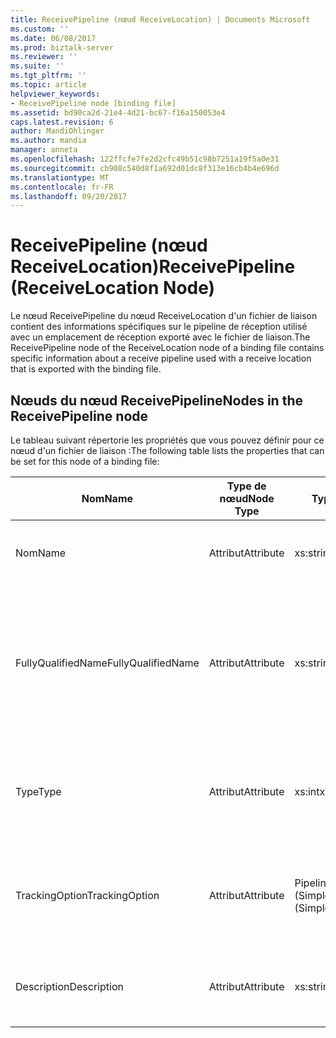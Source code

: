 ```yaml
---
title: ReceivePipeline (nœud ReceiveLocation) | Documents Microsoft
ms.custom: ''
ms.date: 06/08/2017
ms.prod: biztalk-server
ms.reviewer: ''
ms.suite: ''
ms.tgt_pltfrm: ''
ms.topic: article
helpviewer_keywords:
- ReceivePipeline node [binding file]
ms.assetid: bd90ca2d-21e4-4d21-bc67-f16a150053e4
caps.latest.revision: 6
author: MandiOhlinger
ms.author: mandia
manager: anneta
ms.openlocfilehash: 122ffcfe7fe2d2cfc49b51c98b7251a19f5a0e31
ms.sourcegitcommit: cb908c540d8f1a692d01dc8f313e16cb4b4e696d
ms.translationtype: MT
ms.contentlocale: fr-FR
ms.lasthandoff: 09/20/2017
---
```

# <a name="receivepipeline-receivelocation-node"></a><span data-ttu-id="5643a-102">ReceivePipeline (nœud ReceiveLocation)</span><span class="sxs-lookup"><span data-stu-id="5643a-102">ReceivePipeline (ReceiveLocation Node)</span></span>
<span data-ttu-id="5643a-103">Le nœud ReceivePipeline du nœud ReceiveLocation d'un fichier de liaison contient des informations spécifiques sur le pipeline de réception utilisé avec un emplacement de réception exporté avec le fichier de liaison.</span><span class="sxs-lookup"><span data-stu-id="5643a-103">The ReceivePipeline node of the ReceiveLocation node of a binding file contains specific information about a receive pipeline used with a receive location that is exported with the binding file.</span></span>  
  
## <a name="nodes-in-the-receivepipeline-node"></a><span data-ttu-id="5643a-104">Nœuds du nœud ReceivePipeline</span><span class="sxs-lookup"><span data-stu-id="5643a-104">Nodes in the ReceivePipeline node</span></span>  
 <span data-ttu-id="5643a-105">Le tableau suivant répertorie les propriétés que vous pouvez définir pour ce nœud d'un fichier de liaison :</span><span class="sxs-lookup"><span data-stu-id="5643a-105">The following table lists the properties that can be set for this node of a binding file:</span></span>  
  
|<span data-ttu-id="5643a-106">**Nom**</span><span class="sxs-lookup"><span data-stu-id="5643a-106">**Name**</span></span>|<span data-ttu-id="5643a-107">**Type de nœud**</span><span class="sxs-lookup"><span data-stu-id="5643a-107">**Node Type**</span></span>|<span data-ttu-id="5643a-108">**Type de données**</span><span class="sxs-lookup"><span data-stu-id="5643a-108">**Data Type**</span></span>|<span data-ttu-id="5643a-109">**Description**</span><span class="sxs-lookup"><span data-stu-id="5643a-109">**Description**</span></span>|<span data-ttu-id="5643a-110">**Restrictions**</span><span class="sxs-lookup"><span data-stu-id="5643a-110">**Restrictions**</span></span>|<span data-ttu-id="5643a-111">**Commentaires**</span><span class="sxs-lookup"><span data-stu-id="5643a-111">**Comments**</span></span>|  
|--------------|-------------------|-------------------|---------------------|----------------------|------------------|  
|<span data-ttu-id="5643a-112">Nom</span><span class="sxs-lookup"><span data-stu-id="5643a-112">Name</span></span>|<span data-ttu-id="5643a-113">Attribut</span><span class="sxs-lookup"><span data-stu-id="5643a-113">Attribute</span></span>|<span data-ttu-id="5643a-114">xs:string</span><span class="sxs-lookup"><span data-stu-id="5643a-114">xs:string</span></span>|<span data-ttu-id="5643a-115">Spécifie le nom du pipeline de réception.</span><span class="sxs-lookup"><span data-stu-id="5643a-115">Specifies the name of the receive pipeline.</span></span>|<span data-ttu-id="5643a-116">Facultatif</span><span class="sxs-lookup"><span data-stu-id="5643a-116">Not required</span></span>|<span data-ttu-id="5643a-117">Valeur par défaut : vide</span><span class="sxs-lookup"><span data-stu-id="5643a-117">Default value: empty</span></span>|  
|<span data-ttu-id="5643a-118">FullyQualifiedName</span><span class="sxs-lookup"><span data-stu-id="5643a-118">FullyQualifiedName</span></span>|<span data-ttu-id="5643a-119">Attribut</span><span class="sxs-lookup"><span data-stu-id="5643a-119">Attribute</span></span>|<span data-ttu-id="5643a-120">xs:string</span><span class="sxs-lookup"><span data-stu-id="5643a-120">xs:string</span></span>|<span data-ttu-id="5643a-121">Indique le nom complet du pipeline, qui inclut le nom de l'assembly dans le cadre duquel le pipeline a été déployé.</span><span class="sxs-lookup"><span data-stu-id="5643a-121">Specifies the fully qualified name of the pipeline, which includes the name of the assembly that the pipeline was deployed as a part of</span></span>|<span data-ttu-id="5643a-122">Facultatif</span><span class="sxs-lookup"><span data-stu-id="5643a-122">Not required</span></span>|<span data-ttu-id="5643a-123">Valeur par défaut : vide</span><span class="sxs-lookup"><span data-stu-id="5643a-123">Default value: empty</span></span>|  
|<span data-ttu-id="5643a-124">Type</span><span class="sxs-lookup"><span data-stu-id="5643a-124">Type</span></span>|<span data-ttu-id="5643a-125">Attribut</span><span class="sxs-lookup"><span data-stu-id="5643a-125">Attribute</span></span>|<span data-ttu-id="5643a-126">xs:int</span><span class="sxs-lookup"><span data-stu-id="5643a-126">xs:int</span></span>|<span data-ttu-id="5643a-127">Indique le type du pipeline.</span><span class="sxs-lookup"><span data-stu-id="5643a-127">Specifies the type of pipeline.</span></span>|<span data-ttu-id="5643a-128">Requis</span><span class="sxs-lookup"><span data-stu-id="5643a-128">Required</span></span>|<span data-ttu-id="5643a-129">Valeur par défaut : Aucun</span><span class="sxs-lookup"><span data-stu-id="5643a-129">Default value: none</span></span><br /><br /> <span data-ttu-id="5643a-130">Les valeurs possibles sont présentées dans l'énumération</span><span class="sxs-lookup"><span data-stu-id="5643a-130">Possible values are documented in the</span></span><br /><br /> <span data-ttu-id="5643a-131">[Microsoft.BizTalk.ExplorerOM.PipelineType](http://msdn.microsoft.com/library/microsoft.biztalk.explorerom.pipelinetype.aspx) énumération.</span><span class="sxs-lookup"><span data-stu-id="5643a-131">[Microsoft.BizTalk.ExplorerOM.PipelineType](http://msdn.microsoft.com/library/microsoft.biztalk.explorerom.pipelinetype.aspx) enumeration.</span></span>|  
|<span data-ttu-id="5643a-132">TrackingOption</span><span class="sxs-lookup"><span data-stu-id="5643a-132">TrackingOption</span></span>|<span data-ttu-id="5643a-133">Attribut</span><span class="sxs-lookup"><span data-stu-id="5643a-133">Attribute</span></span>|<span data-ttu-id="5643a-134">PipelineTrackingTypes (SimpleType)</span><span class="sxs-lookup"><span data-stu-id="5643a-134">PipelineTrackingTypes (SimpleType)</span></span>|<span data-ttu-id="5643a-135">Spécifie les options de suivi pour le pipeline.</span><span class="sxs-lookup"><span data-stu-id="5643a-135">Specifies the tracking options for the pipeline.</span></span>|<span data-ttu-id="5643a-136">Requis</span><span class="sxs-lookup"><span data-stu-id="5643a-136">Required</span></span>|<span data-ttu-id="5643a-137">Valeur par défaut : Aucun</span><span class="sxs-lookup"><span data-stu-id="5643a-137">Default value: none</span></span><br /><br /> <span data-ttu-id="5643a-138">Les valeurs possibles sont documentées dans l'énumération [Microsoft.BizTalk.ExplorerOM.PipelineTrackingTypes](http://msdn.microsoft.com/library/microsoft.biztalk.explorerom.pipelinetrackingtypes.aspx) .</span><span class="sxs-lookup"><span data-stu-id="5643a-138">Possible values are documented in the [Microsoft.BizTalk.ExplorerOM.PipelineTrackingTypes](http://msdn.microsoft.com/library/microsoft.biztalk.explorerom.pipelinetrackingtypes.aspx) enumeration.</span></span>|  
|<span data-ttu-id="5643a-139">Description</span><span class="sxs-lookup"><span data-stu-id="5643a-139">Description</span></span>|<span data-ttu-id="5643a-140">Attribut</span><span class="sxs-lookup"><span data-stu-id="5643a-140">Attribute</span></span>|<span data-ttu-id="5643a-141">xs:string</span><span class="sxs-lookup"><span data-stu-id="5643a-141">xs:string</span></span>|<span data-ttu-id="5643a-142">Spécifie une description pour le pipeline de réception.</span><span class="sxs-lookup"><span data-stu-id="5643a-142">Specifies a description for the receive pipeline.</span></span>|<span data-ttu-id="5643a-143">Facultatif</span><span class="sxs-lookup"><span data-stu-id="5643a-143">Not Required</span></span>|<span data-ttu-id="5643a-144">Valeur par défaut : vide</span><span class="sxs-lookup"><span data-stu-id="5643a-144">Default value: empty</span></span>|